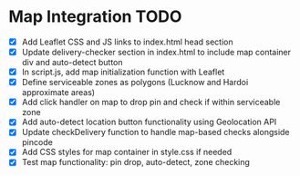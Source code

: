 # Map Integration TODO

- [x] Add Leaflet CSS and JS links to index.html head section
- [x] Update delivery-checker section in index.html to include map container div and auto-detect button
- [x] In script.js, add map initialization function with Leaflet
- [x] Define serviceable zones as polygons (Lucknow and Hardoi approximate areas)
- [x] Add click handler on map to drop pin and check if within serviceable zone
- [x] Add auto-detect location button functionality using Geolocation API
- [x] Update checkDelivery function to handle map-based checks alongside pincode
- [x] Add CSS styles for map container in style.css if needed
- [x] Test map functionality: pin drop, auto-detect, zone checking
